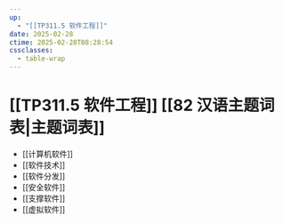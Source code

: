 ```yaml
---
up:
  - "[[TP311.5 软件工程]]"
date: 2025-02-28
ctime: 2025-02-28T08:28:54
cssclasses:
  - table-wrap
---
```


# [[TP311.5 软件工程]] [[82 汉语主题词表|主题词表]]

- [[计算机软件]]
- [[软件技术]]
- [[软件分发]]
- [[安全软件]]
- [[支撑软件]]
- [[虚拟软件]]
